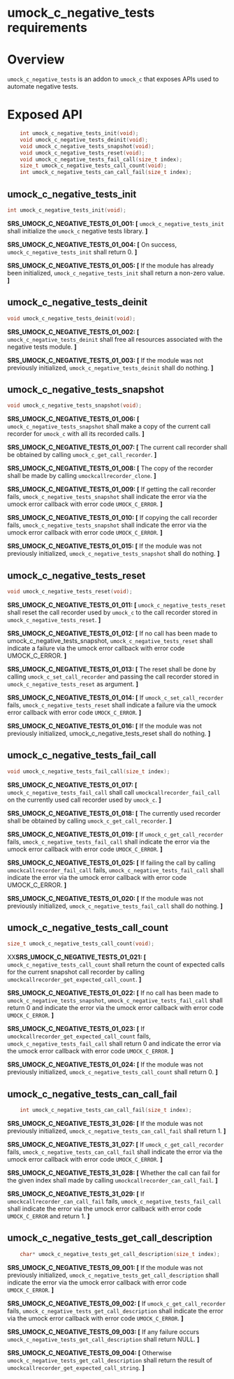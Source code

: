 # umock_c_negative_tests requirements

# Overview

`umock_c_negative_tests` is an addon to `umock_c` that exposes APIs used to automate negative tests.

# Exposed API

```c
    int umock_c_negative_tests_init(void);
    void umock_c_negative_tests_deinit(void);
    void umock_c_negative_tests_snapshot(void);
    void umock_c_negative_tests_reset(void);
    void umock_c_negative_tests_fail_call(size_t index);
    size_t umock_c_negative_tests_call_count(void);
    int umock_c_negative_tests_can_call_fail(size_t index);
```

## umock_c_negative_tests_init

```c
int umock_c_negative_tests_init(void);
```

**SRS_UMOCK_C_NEGATIVE_TESTS_01_001: [** `umock_c_negative_tests_init` shall initialize the `umock_c` negative tests library. **]**

**SRS_UMOCK_C_NEGATIVE_TESTS_01_004: [** On success, `umock_c_negative_tests_init` shall return 0. **]**

**SRS_UMOCK_C_NEGATIVE_TESTS_01_005: [** If the module has already been initialized, `umock_c_negative_tests_init` shall return a non-zero value. **]**

## umock_c_negative_tests_deinit

```c
void umock_c_negative_tests_deinit(void);
```

**SRS_UMOCK_C_NEGATIVE_TESTS_01_002: [** `umock_c_negative_tests_deinit` shall free all resources associated with the negative tests module. **]**

**SRS_UMOCK_C_NEGATIVE_TESTS_01_003: [** If the module was not previously initialized, `umock_c_negative_tests_deinit` shall do nothing. **]**

## umock_c_negative_tests_snapshot

```c
void umock_c_negative_tests_snapshot(void);
```

**SRS_UMOCK_C_NEGATIVE_TESTS_01_006: [** `umock_c_negative_tests_snapshot` shall make a copy of the current call recorder for `umock_c` with all its recorded calls. **]**

**SRS_UMOCK_C_NEGATIVE_TESTS_01_007: [** The current call recorder shall be obtained by calling `umock_c_get_call_recorder`. **]**

**SRS_UMOCK_C_NEGATIVE_TESTS_01_008: [** The copy of the recorder shall be made by calling `umockcallrecorder_clone`. **]**

**SRS_UMOCK_C_NEGATIVE_TESTS_01_009: [** If getting the call recorder fails, `umock_c_negative_tests_snapshot` shall indicate the error via the umock error callback with error code `UMOCK_C_ERROR`. **]**

**SRS_UMOCK_C_NEGATIVE_TESTS_01_010: [** If copying the call recorder fails, `umock_c_negative_tests_snapshot` shall indicate the error via the umock error callback with error code `UMOCK_C_ERROR`. **]**

**SRS_UMOCK_C_NEGATIVE_TESTS_01_015: [** If the module was not previously initialized, `umock_c_negative_tests_snapshot` shall do nothing. **]**

## umock_c_negative_tests_reset

```c
void umock_c_negative_tests_reset(void);
```

**SRS_UMOCK_C_NEGATIVE_TESTS_01_011: [** `umock_c_negative_tests_reset` shall reset the call recorder used by `umock_c` to the call recorder stored in `umock_c_negative_tests_reset`. **]**

**SRS_UMOCK_C_NEGATIVE_TESTS_01_012: [** If no call has been made to umock_c_negative_tests_snapshot, `umock_c_negative_tests_reset` shall indicate a failure via the umock error callback with error code UMOCK_C_ERROR. **]**

**SRS_UMOCK_C_NEGATIVE_TESTS_01_013: [** The reset shall be done by calling `umock_c_set_call_recorder` and passing the call recorder stored in `umock_c_negative_tests_reset` as argument. **]**

**SRS_UMOCK_C_NEGATIVE_TESTS_01_014: [** If `umock_c_set_call_recorder` fails, `umock_c_negative_tests_reset` shall indicate a failure via the umock error callback with error code `UMOCK_C_ERROR`. **]**

**SRS_UMOCK_C_NEGATIVE_TESTS_01_016: [** If the module was not previously initialized, umock_c_negative_tests_reset shall do nothing. **]**

## umock_c_negative_tests_fail_call

```c
void umock_c_negative_tests_fail_call(size_t index);
```

**SRS_UMOCK_C_NEGATIVE_TESTS_01_017: [** `umock_c_negative_tests_fail_call` shall call `umockcallrecorder_fail_call` on the currently used call recorder used by `umock_c`. **]**

**SRS_UMOCK_C_NEGATIVE_TESTS_01_018: [** The currently used recorder shall be obtained by calling `umock_c_get_call_recorder`. **]**

**SRS_UMOCK_C_NEGATIVE_TESTS_01_019: [** If `umock_c_get_call_recorder` fails, `umock_c_negative_tests_fail_call` shall indicate the error via the umock error callback with error code `UMOCK_C_ERROR`. **]**

**SRS_UMOCK_C_NEGATIVE_TESTS_01_025: [** If failing the call by calling `umockcallrecorder_fail_call` fails, `umock_c_negative_tests_fail_call` shall indicate the error via the umock error callback with error code UMOCK_C_ERROR. **]**

**SRS_UMOCK_C_NEGATIVE_TESTS_01_020: [** If the module was not previously initialized, `umock_c_negative_tests_fail_call` shall do nothing. **]**

## umock_c_negative_tests_call_count

```c
size_t umock_c_negative_tests_call_count(void);
```

XX**SRS_UMOCK_C_NEGATIVE_TESTS_01_021: [** `umock_c_negative_tests_call_count` shall return the count of expected calls for the current snapshot call recorder by calling `umockcallrecorder_get_expected_call_count`. **]**

**SRS_UMOCK_C_NEGATIVE_TESTS_01_022: [** If no call has been made to `umock_c_negative_tests_snapshot`, `umock_c_negative_tests_fail_call` shall return 0 and indicate the error via the umock error callback with error code `UMOCK_C_ERROR`. **]**

**SRS_UMOCK_C_NEGATIVE_TESTS_01_023: [** If `umockcallrecorder_get_expected_call_count` fails, `umock_c_negative_tests_fail_call` shall return 0 and indicate the error via the umock error callback with error code `UMOCK_C_ERROR`. **]**

**SRS_UMOCK_C_NEGATIVE_TESTS_01_024: [** If the module was not previously initialized, `umock_c_negative_tests_call_count` shall return 0. **]**


## umock_c_negative_tests_can_call_fail

```c
    int umock_c_negative_tests_can_call_fail(size_t index);
```

**SRS_UMOCK_C_NEGATIVE_TESTS_31_026: [** If the module was not previously initialized, `umock_c_negative_tests_can_call_fail` shall return 1.  **]**

**SRS_UMOCK_C_NEGATIVE_TESTS_31_027: [** If `umock_c_get_call_recorder` fails, `umock_c_negative_tests_can_call_fail` shall indicate the error via the umock error callback with error code `UMOCK_C_ERROR`.  **]**

**SRS_UMOCK_C_NEGATIVE_TESTS_31_028: [** Whether the call can fail for the given index shall made by calling `umockcallrecorder_can_call_fail`.  **]**

**SRS_UMOCK_C_NEGATIVE_TESTS_31_029: [** If `umockcallrecorder_can_call_fail` fails, `umock_c_negative_tests_fail_call` shall indicate the error via the umock error callback with error code `UMOCK_C_ERROR` and return 1.  **]**

## umock_c_negative_tests_get_call_description

```c
    char* umock_c_negative_tests_get_call_description(size_t index);
```

**SRS_UMOCK_C_NEGATIVE_TESTS_09_001: [** If the module was not previously initialized, `umock_c_negative_tests_get_call_description` shall indicate the error via the umock error callback with error code `UMOCK_C_ERROR`.  **]**

**SRS_UMOCK_C_NEGATIVE_TESTS_09_002: [** If `umock_c_get_call_recorder` fails, `umock_c_negative_tests_get_call_description` shall indicate the error via the umock error callback with error code `UMOCK_C_ERROR`.  **]**

**SRS_UMOCK_C_NEGATIVE_TESTS_09_003: [** If any failure occurs `umock_c_negative_tests_get_call_description` shall return NULL.  **]**

**SRS_UMOCK_C_NEGATIVE_TESTS_09_004: [** Otherwise `umock_c_negative_tests_get_call_description` shall return the result of `umockcallrecorder_get_expected_call_string`.  **]**
